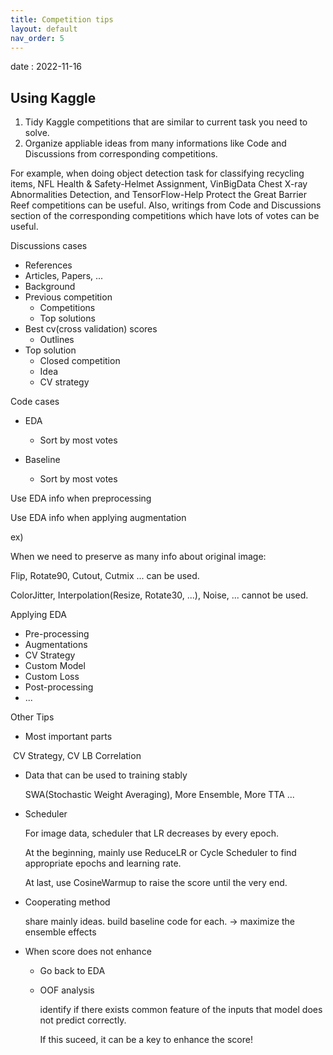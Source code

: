 ```yaml
---
title: Competition tips 
layout: default
nav_order: 5
---
```

date : 2022-11-16

## Using Kaggle 

1. Tidy Kaggle competitions that are similar to current task you need to solve.
2. Organize appliable ideas from many informations like Code and Discussions from corresponding competitions. 

For example, when doing object detection task for classifying recycling items, NFL Health & Safety-Helmet Assignment, VinBigData Chest X-ray Abnormalities Detection, and TensorFlow-Help Protect the Great Barrier Reef competitions can be useful. Also, writings from Code and Discussions section of the corresponding competitions which have lots of votes can be useful. 

Discussions cases

-  References 
  - Articles, Papers, ...
  - Background
- Previous competition
  - Competitions
  - Top solutions
- Best cv(cross validation) scores
  - Outlines
- Top solution
  - Closed competition
  - Idea
  - CV strategy

Code cases

- EDA
  - Sort by most votes

- Baseline
  - Sort by most votes 



Use EDA info when preprocessing

Use EDA info when applying augmentation

ex) 

When we need to preserve as many info about original image:

Flip, Rotate90, Cutout, Cutmix ... can be used. 

ColorJitter, Interpolation(Resize, Rotate30, ...), Noise, ... cannot be used. 



Applying EDA

- Pre-processing
- Augmentations
- CV Strategy
- Custom Model
- Custom Loss
- Post-processing
- ...



Other Tips 

- Most important parts 

​		CV Strategy, CV LB Correlation

- Data that can be used to training stably

  SWA(Stochastic Weight Averaging), More Ensemble, More TTA ...

- Scheduler 

  For image data, scheduler that LR decreases by every epoch. 

  At the beginning, mainly use ReduceLR or Cycle Scheduler to find appropriate epochs and learning rate.

  At last, use CosineWarmup to raise the score until the very end. 

- Cooperating method

  share mainly ideas. build baseline code for each. -> maximize the ensemble effects

- When score does not enhance

  - Go back to EDA

  - OOF analysis 

    identify if there exists common feature of the inputs that model does not predict correctly. 

    If this suceed, it can be a key to enhance the score!